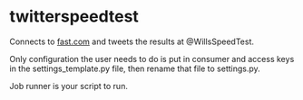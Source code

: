 # twitterspeedtest

Connects to [fast.com](http://www.fast.com) and tweets the results at @WillsSpeedTest.

Only configuration the user needs to do is put in consumer and access keys in the settings_template.py file, then rename that file to settings.py.

Job runner is your script to run. 
